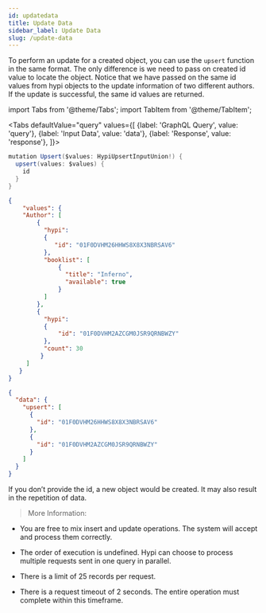 ```yaml
---
id: updatedata
title: Update Data
sidebar_label: Update Data
slug: /update-data
---
```


To perform an update for a created object, you can use the `upsert` function in the same format. The only difference is we need to pass on created id value to locate the object. Notice that we have passed on the same id values from hypi objects to the update information of two different authors. If the update is successful, the same id values are returned. 

import Tabs from '@theme/Tabs';
import TabItem from '@theme/TabItem';

<Tabs
  defaultValue="query"
  values={[
    {label: 'GraphQL Query', value: 'query'},
    {label: 'Input Data', value: 'data'},
    {label: 'Response', value: 'response'},
  ]}>
<TabItem value="query">

```java
mutation Upsert($values: HypiUpsertInputUnion!) {
  upsert(values: $values) {
    id
  }
}
```

</TabItem>
<TabItem value="data">

```json
{ 
	"values": {
    "Author": [ 
        {
          "hypi": 
          { 
             "id": "01F0DVHM26HHWS8X8X3NBRSAV6" 
          },   
          "booklist": [
              {
                "title": "Inferno",
                "available": true	
              }
          ]
    	},
        {
          "hypi": 
          {
              "id": "01F0DVHM2AZCGM0JSR9QRNBWZY"
          }, 
          "count": 30
         }
     ]
   }
}

```

</TabItem>

<TabItem value="response">

```json
{
  "data": {
    "upsert": [
      {
        "id": "01F0DVHM26HHWS8X8X3NBRSAV6"
      },
      {
        "id": "01F0DVHM2AZCGM0JSR9QRNBWZY"
      }
    ]
  }
}

```

</TabItem>
</Tabs>

If you don’t provide the id, a new object would be created. It may also result in the repetition of data.

> More Information:

+ You are free to mix insert and update operations. The system will accept and process them correctly.

+ The order of execution is undefined. Hypi can choose to process multiple requests sent in one query in parallel.

+ There is a limit of 25 records per request.

+ There is a request timeout of 2 seconds. The entire operation must complete within this timeframe.